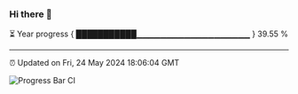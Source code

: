 ### Hi there 👋

⏳ Year progress { ███████████▁▁▁▁▁▁▁▁▁▁▁▁▁▁▁▁▁▁▁ } 39.55 %

---

⏰ Updated on Fri, 24 May 2024 18:06:04 GMT

![Progress Bar CI](https://github.com/liununu/liununu/workflows/Progress%20Bar%20CI/badge.svg)
